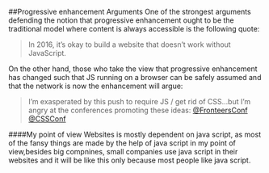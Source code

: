 ##Progressive enhancement Arguments
One of the strongest arguments defending the notion that progressive enhancement ought to be the traditional model where content is always accessible is the following quote:
>   In 2016, it’s okay to build a website that doesn’t work without JavaScript.


On the other hand, those who take the view that progressive enhancement has changed such that JS running on a browser can be safely assumed and that the network is now the enhancement will argue:

>I’m exasperated by this push to require JS / get rid of CSS…but I’m angry at the conferences promoting these ideas:
[@FronteersConf](https://twitter.com/FronteersConf) [@CSSConf](https://twitter.com/CSSConf)

####My point of view
 Websites is mostly dependent on java script, as most of the fansy things are made by the help of java script in my point of view,besides big compnines, small companies use java script in their websites and it will be like this only because most people like java script.




